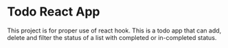 # Todo React App


This project is for proper use of react hook. This is a todo app that can add, delete and filter the status of a list with completed or in-completed status.


